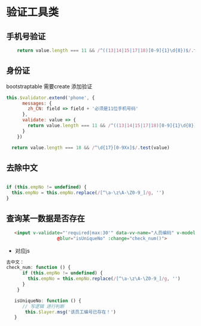 # 验证工具类


## 手机号验证


```js
    return value.length === 11 && /^((13|14|15|17|18)[0-9]{1}\d{8})$/.test(value)
```

## 身份证

bootstraptable 需要create 添加验证

```js
this.$validator.extend('phone', {
      messages: {
        zh_CN: field => field + '必须是11位手机号码'
      },
      validate: value => {
        return value.length === 11 && /^((13|14|15|17|18)[0-9]{1}\d{8})$/.test(value)
      }
    })
```

```js
  return value.length === 18 && /^\d{17}[0-9Xx]$/.test(value)

```


## 去除中文


```js

if (this.empNo != undefined) {
  this.empNo = this.empNo.replace(/[^\a-\z\A-\Z0-9_]/g, '')
}
```


## 查询某一数据是否存在

```html
   <input v-validate="'required|max:30'" data-vv-name="人员编码" v-model="empNo" type="text" class="form-control"
                   @blur="isUniqueNo" :change="check_num()">
```

* 对应js


```js
去中文：
check_num: function () {
      if (this.empNo != undefined) {
        this.empNo = this.empNo.replace(/[^\a-\z\A-\Z0-9_]/g, '')
      }
    }

   isUniqueNo: function () {
      // 写逻辑 进行判断
       this.$layer.msg('该员工编号已存在！')
   }

```